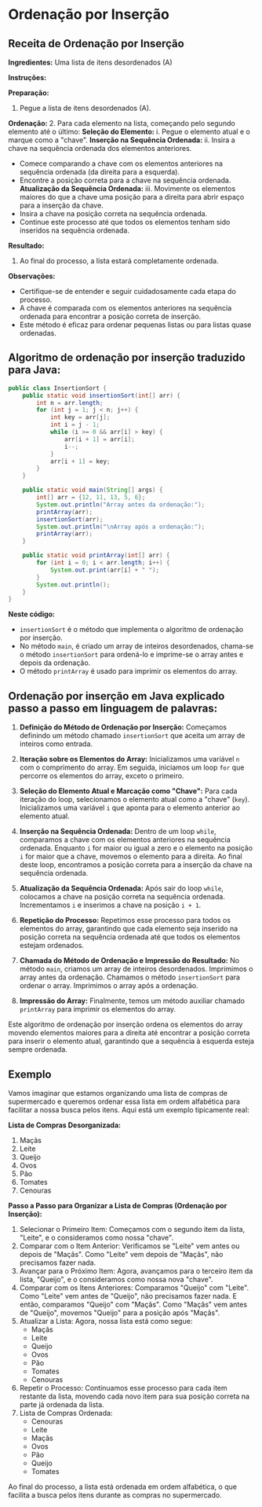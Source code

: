 # Ordenação por Inserção

## Receita de Ordenação por Inserção

**Ingredientes:**
Uma lista de itens desordenados (A)

**Instruções:**

**Preparação:**
1. Pegue a lista de itens desordenados (A).

**Ordenação:**
2. Para cada elemento na lista, começando pelo segundo elemento até o último:
   **Seleção do Elemento:**
   i. Pegue o elemento atual e o marque como a "chave".
   **Inserção na Sequência Ordenada:**
   ii. Insira a chave na sequência ordenada dos elementos anteriores.
   - Comece comparando a chave com os elementos anteriores na sequência ordenada (da direita para a esquerda).
   - Encontre a posição correta para a chave na sequência ordenada.
   **Atualização da Sequência Ordenada:**
   iii. Movimente os elementos maiores do que a chave uma posição para a direita para abrir espaço para a inserção da chave.
   - Insira a chave na posição correta na sequência ordenada.
   - Continue este processo até que todos os elementos tenham sido inseridos na sequência ordenada.

**Resultado:**
1. Ao final do processo, a lista estará completamente ordenada.

**Observações:**
- Certifique-se de entender e seguir cuidadosamente cada etapa do processo.
- A chave é comparada com os elementos anteriores na sequência ordenada para encontrar a posição correta de inserção.
- Este método é eficaz para ordenar pequenas listas ou para listas quase ordenadas.

## Algoritmo de ordenação por inserção traduzido para Java:

```java
public class InsertionSort {
    public static void insertionSort(int[] arr) {
        int n = arr.length;
        for (int j = 1; j < n; j++) {
            int key = arr[j];
            int i = j - 1;
            while (i >= 0 && arr[i] > key) {
                arr[i + 1] = arr[i];
                i--;
            }
            arr[i + 1] = key;
        }
    }

    public static void main(String[] args) {
        int[] arr = {12, 11, 13, 5, 6};
        System.out.println("Array antes da ordenação:");
        printArray(arr);
        insertionSort(arr);
        System.out.println("\nArray após a ordenação:");
        printArray(arr);
    }

    public static void printArray(int[] arr) {
        for (int i = 0; i < arr.length; i++) {
            System.out.print(arr[i] + " ");
        }
        System.out.println();
    }
}
```

**Neste código:**
- `insertionSort` é o método que implementa o algoritmo de ordenação por inserção.
- No método `main`, é criado um array de inteiros desordenados, chama-se o método `insertionSort` para ordená-lo e imprime-se o array antes e depois da ordenação.
- O método `printArray` é usado para imprimir os elementos do array.

## Ordenação por inserção em Java explicado passo a passo em linguagem de palavras:

1. **Definição do Método de Ordenação por Inserção:**
   Começamos definindo um método chamado `insertionSort` que aceita um array de inteiros como entrada.

2. **Iteração sobre os Elementos do Array:**
   Inicializamos uma variável `n` com o comprimento do array. Em seguida, iniciamos um loop `for` que percorre os elementos do array, exceto o primeiro.

3. **Seleção do Elemento Atual e Marcação como "Chave":**
   Para cada iteração do loop, selecionamos o elemento atual como a "chave" (`key`). Inicializamos uma variável `i` que aponta para o elemento anterior ao elemento atual.

4. **Inserção na Sequência Ordenada:**
   Dentro de um loop `while`, comparamos a chave com os elementos anteriores na sequência ordenada. Enquanto `i` for maior ou igual a zero e o elemento na posição `i` for maior que a chave, movemos o elemento para a direita. Ao final deste loop, encontramos a posição correta para a inserção da chave na sequência ordenada.

5. **Atualização da Sequência Ordenada:**
   Após sair do loop `while`, colocamos a chave na posição correta na sequência ordenada. Incrementamos `i` e inserimos a chave na posição `i + 1`.

6. **Repetição do Processo:**
   Repetimos esse processo para todos os elementos do array, garantindo que cada elemento seja inserido na posição correta na sequência ordenada até que todos os elementos estejam ordenados.

7. **Chamada do Método de Ordenação e Impressão do Resultado:**
   No método `main`, criamos um array de inteiros desordenados. Imprimimos o array antes da ordenação. Chamamos o método `insertionSort` para ordenar o array. Imprimimos o array após a ordenação.

8. **Impressão do Array:**
   Finalmente, temos um método auxiliar chamado `printArray` para imprimir os elementos do array.

Este algoritmo de ordenação por inserção ordena os elementos do array movendo elementos maiores para a direita até encontrar a posição correta para inserir o elemento atual, garantindo que a sequência à esquerda esteja sempre ordenada.

## Exemplo

Vamos imaginar que estamos organizando uma lista de compras de supermercado e queremos ordenar essa lista em ordem alfabética para facilitar a nossa busca pelos itens. Aqui está um exemplo tipicamente real:

**Lista de Compras Desorganizada:**
1. Maçãs
2. Leite
3. Queijo
4. Ovos
5. Pão
6. Tomates
7. Cenouras

**Passo a Passo para Organizar a Lista de Compras (Ordenação por Inserção):**
1. Selecionar o Primeiro Item: Começamos com o segundo item da lista, "Leite", e o consideramos como nossa "chave".
2. Comparar com o Item Anterior: Verificamos se "Leite" vem antes ou depois de "Maçãs". Como "Leite" vem depois de "Maçãs", não precisamos fazer nada.
3. Avançar para o Próximo Item: Agora, avançamos para o terceiro item da lista, "Queijo", e o consideramos como nossa nova "chave".
4. Comparar com os Itens Anteriores: Comparamos "Queijo" com "Leite". Como "Leite" vem antes de "Queijo", não precisamos fazer nada. E então, comparamos "Queijo" com "Maçãs". Como "Maçãs" vem antes de "Queijo", movemos "Queijo" para a posição após "Maçãs".
5. Atualizar a Lista: Agora, nossa lista está como segue:
   - Maçãs
   - Leite
   - Queijo
   - Ovos
   - Pão
   - Tomates
   - Cenouras
6. Repetir o Processo: Continuamos esse processo para cada item restante da lista, movendo cada novo item para sua posição correta na parte já ordenada da lista.
7. Lista de Compras Ordenada:
   - Cenouras
   - Leite
   - Maçãs
   - Ovos
   - Pão
   - Queijo
   - Tomates

Ao final do processo, a lista está ordenada em ordem alfabética, o que facilita a busca pelos itens durante as compras no supermercado.
